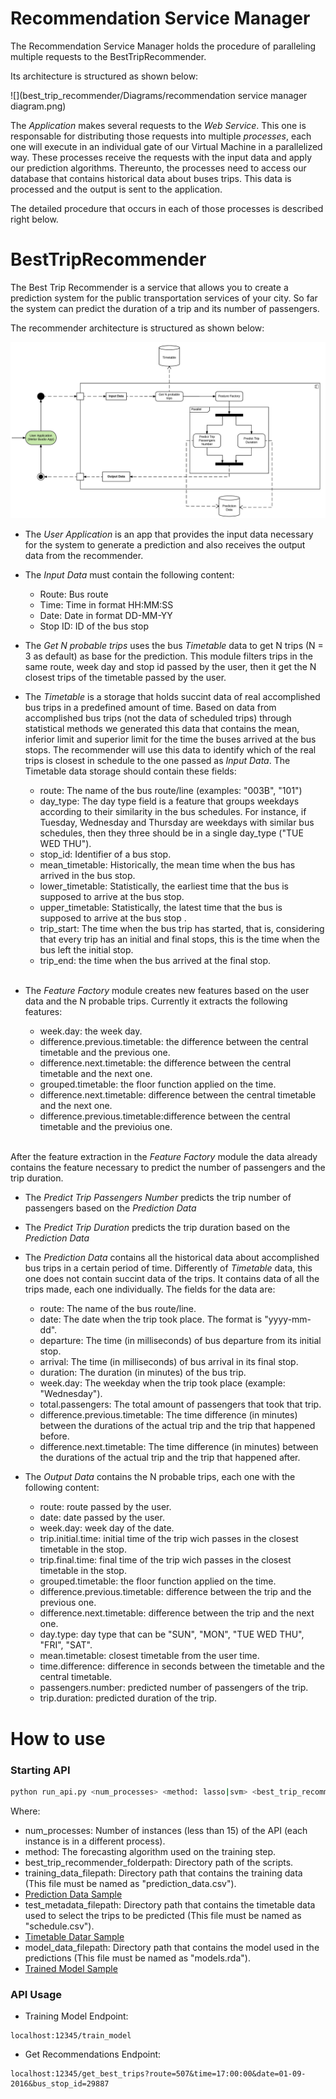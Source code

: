 # Recommendation Service Manager

The Recommendation Service Manager holds the procedure of paralleling multiple requests to the BestTripRecommender.

Its architecture is structured as shown below:

![](best_trip_recommender/Diagrams/recommendation service manager diagram.png)


The _Application_ makes several requests to the _Web Service_. This one is responsable for distributing those requests into multiple _processes_, each one will execute in an individual gate of our Virtual Machine in a parallelized way. These processes receive the requests with the input data and apply our prediction algorithms. Thereunto, the processes need to access our database that contains historical data about buses trips. This data is processed and the output is sent to the application.

The detailed procedure that occurs in each of those processes is described right below.

# BestTripRecommender

The Best Trip Recommender is a service that allows you to create a prediction system for the public transportation services of your city.
So far the system can predict the duration of a trip and its number of passengers.

The recommender architecture is structured as shown below:

![](best_trip_recommender/Diagrams/best_trip_recommender_diagram.png)

* The _User Application_ is an app that provides the input data necessary for the system to generate a prediction and also receives the output data from the recommender.

* The _Input Data_ must contain the following content:
    * Route: Bus route 
    * Time: Time in format HH:MM:SS
    * Date: Date in format DD-MM-YY
    * Stop ID: ID of the bus stop
    
* The _Get N probable trips_ uses the bus _Timetable_ data to get N trips (N = 3 as default) as base for the prediction. This module filters trips in the same route, week day and stop id passed by the user, then it get the N closest trips of the timetable passed by the user.

* The _Timetable_ is a storage that holds succint data of real accomplished bus trips in a predefined amount of time. Based on data from accomplished bus trips (not the data of scheduled trips) through statistical methods we generated this data that contains the mean, inferior limit and superior limit for the time the buses arrived at the bus stops. The recommender will use this data to identify which of the real trips is closest in schedule to the one passed as _Input Data_. The Timetable data storage should contain these fields: 
    * route: The name of the bus route/line (examples: "003B", "101")
    * day\_type: The day type field is a feature that groups weekdays according to their similarity in the bus schedules. For instance, if Tuesday, Wednesday and Thursday are weekdays with similar bus schedules, then they three should be in a single day\_type ("TUE WED THU").
    * stop_id: Identifier of a bus stop.
    * mean_timetable: Historically, the mean time when the bus has arrived in the bus stop.
    * lower_timetable: Statistically, the earliest time that the bus is supposed to arrive at the bus stop.
    * upper_timetable: Statistically, the latest time that the bus is supposed to arrive at the bus stop .
    * trip_start: The time when the bus trip has started, that is, considering that every trip has an initial and final stops, this is the time when the bus left the initial stop. 
    * trip_end: the time when the bus arrived at the final stop.
    
    <br>

* The _Feature Factory_ module creates new features based on the user data and the N probable trips. Currently it extracts the following features:
    * week.day: the week day.
    * difference.previous.timetable: the difference between the central timetable and the previous one.
    * difference.next.timetable: the difference between the central timetable and the next one.
    * grouped.timetable: the floor function applied on the time.
    * difference.next.timetable: difference between the central timetable and the next one.
    * difference.previous.timetable:difference between the central timetable and the previoius one.
    <br>

After the feature extraction in the _Feature Factory_ module the data already contains the feature necessary to predict the number of passengers and the trip duration.

* The _Predict Trip Passengers Number_ predicts the trip number of passengers based on the _Prediction Data_

* The _Predict Trip Duration_ predicts the trip duration based on the _Prediction Data_

* The _Prediction Data_ contains all the historical data about accomplished bus trips in a certain period of time. Differently of _Timetable_ data, this one does not contain succint data of the trips. It contains data of all the trips made, each one individually. The fields for the data are:
    * route: The name of the bus route/line.
    * date: The date when the trip took place. The format is "yyyy-mm-dd".
    * departure: The time (in milliseconds) of bus departure from its initial stop.
    * arrival: The time (in milliseconds) of bus arrival in its final stop.
    * duration: The duration (in minutes) of the bus trip.
    * week.day: The weekday when the trip took place (example: "Wednesday").
    * total.passengers: The total amount of passengers that took that trip.
    * difference.previous.timetable: The time difference (in minutes) between the durations of the actual trip and the trip that happened before.
    * difference.next.timetable: The time difference (in minutes) between the durations of the actual trip and the trip that happened after.     

* The _Output Data_ contains the N probable trips, each one with the following content:
    * route: route passed by the user.
    * date: date passed by the user.
    * week.day: week day of the date.
    * trip.initial.time: initial time of the trip wich passes in the closest timetable in the stop.
    * trip.final.time: final time of the trip wich passes in the closest timetable in the stop.
    * grouped.timetable: the floor function applied on the time.
    * difference.previous.timetable: difference between the trip and the previous one.
    * difference.next.timetable: difference between the trip and the next one.
    * day.type: day type that can be  "SUN", "MON", "TUE WED THU", "FRI", "SAT". 
    * mean.timetable: closest timetable from the user time.
    * time.difference: difference in seconds between the timetable and the central timetable.
    * passengers.number: predicted number of passengers of the trip.
    * trip.duration: predicted duration of the trip.

# How to use

### Starting API

```bash
python run_api.py <num_processes> <method: lasso|svm> <best_trip_recommender_folderpath> <training_data_filepath> <test_metadata_filepath> <model_data_filepath>
```

Where:
 - num\_processes: Number of instances (less than 15) of the API (each instance is in a different process).
 - method: The forecasting algorithm used on the training step.
 - best\_trip\_recommender\_folderpath: Directory path of the scripts.
 - training\_data\_filepath: Directory path that contains the training data (This file must be named as "prediction_data.csv"). 
  - [Prediction Data Sample](https://github.com/analytics-ufcg/best-trip-recommender/blob/master/best_trip_recommender/data/prediction_data.csv)
 - test\_metadata\_filepath: Directory path that contains the timetable data used to select the trips to be predicted (This file must be named as "schedule.csv").
  - [Timetable Datar Sample](https://github.com/analytics-ufcg/best-trip-recommender/blob/master/best_trip_recommender/data/schedule.csv)
 - model\_data\_filepath: Directory path that contains the model used in the predictions (This file must be named as "models.rda"). 
  - [Trained Model Sample](https://github.com/analytics-ufcg/best-trip-recommender/blob/master/best_trip_recommender/data/models.rda)

### API Usage

* Training Model Endpoint:
```
localhost:12345/train_model
```

* Get Recommendations Endpoint:
```
localhost:12345/get_best_trips?route=507&time=17:00:00&date=01-09-2016&bus_stop_id=29887
```

